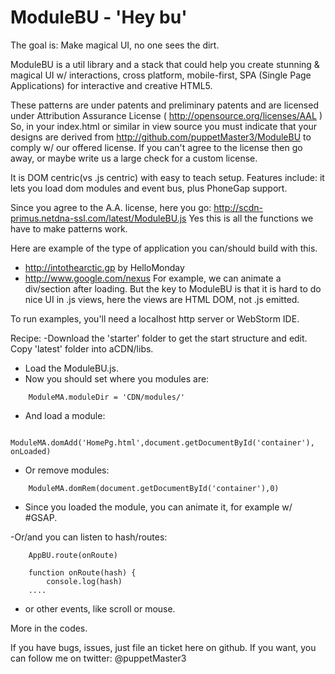 # ModuleBU - 'Hey bu'

 The goal is: Make magical UI, no one sees the dirt.

ModuleBU is a util library and a stack that could help you create stunning & magical UI w/ interactions,
    cross platform, mobile-first, SPA (Single Page Applications) for interactive and creative HTML5.

These patterns are under patents and preliminary patents and are licensed under Attribution Assurance License (  http://opensource.org/licenses/AAL )
So, in your index.html or similar in view source you must indicate that your designs are derived from
http://github.com/puppetMaster3/ModuleBU to comply w/ our offered license.
If you can't agree to the license then go away, or maybe write us a large check for a custom license.

It is DOM centric(vs .js centric) with easy to teach setup.  Features include: it lets you load dom modules and event bus, plus PhoneGap support.

Since you agree to the A.A. license, here you go: http://scdn-primus.netdna-ssl.com/latest/ModuleBU.js
Yes this is all the functions we have to make patterns work.

Here are example of the type of application you can/should build with this.
- http://intothearctic.gp by HelloMonday
- http://www.google.com/nexus
For example, we can animate a div/section after loading. But the key to ModuleBU is that it is hard to do nice UI in .js views, here the views are HTML DOM, not .js emitted.

To run examples, you'll need a localhost http server or WebStorm IDE.

Recipe:
-Download the 'starter' folder to get the start structure and edit. Copy 'latest' folder into aCDN/libs.
- Load the ModuleBU.js.
- Now you should set where you modules are:

```
    ModuleMA.moduleDir = 'CDN/modules/'
```
- And load a module:

```
    ModuleMA.domAdd('HomePg.html',document.getDocumentById('container'), onLoaded)
```
- Or remove modules:

```
    ModuleMA.domRem(document.getDocumentById('container'),0)
```
- Since you loaded the module, you can animate it, for example w/ #GSAP.

-Or/and you can listen to hash/routes:

```
    AppBU.route(onRoute)

    function onRoute(hash) {
        console.log(hash)
    ....
```
- or other events, like scroll or mouse.

More in the codes.

If you have bugs, issues, just file an ticket here on github.
If you want, you can follow me on twitter: @puppetMaster3
